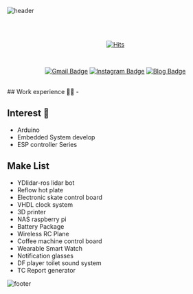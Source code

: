 ![header](https://capsule-render.vercel.app/api?type=waving&&color=gradient&height=130&section=header&fontSize=100)

<div align = "center">

  <br/>
  <br/>
  
[![Hits](https://hits.seeyoufarm.com/api/count/incr/badge.svg?url=https%3A%2F%2Fgithub.com%2Fhyu-nani&count_bg=%23FFE29C&title_bg=%23FFC849&icon=&icon_color=%23D4D4D4&title=hits&edge_flat=true)](https://hits.seeyoufarm.com)

  
<br/>
  
[![Gmail Badge](https://img.shields.io/badge/Gmail-d14836?style=flat-square&logo=Gmail&logoColor=white&link=mailto:baehyunhan3@gmail.com)](mailto:baehyunhan3@gmail.com)
[![Instagram Badge](https://img.shields.io/badge/-Instagram-dd2a7b?style=flat-square&logo=instagram&logoColor=white&link=https://www.instagram.com/hyu_nani/)](https://www.instagram.com/hyu_nani/) 
[![Blog Badge](http://img.shields.io/badge/-Blog-brightgreen?style=flat-square&logo=FF5722&link=https://blog.naver.com/cube_h2)](https://blog.naver.com/cube_h2)

</div>
<br>
  
<div align = "left">
## Work experience 🤹‍♀️
- 
<br/>
  
## Interest 👀
- Arduino
- Embedded System develop
- ESP controller Series

## Make List
- YDlidar-ros lidar bot
- Reflow hot plate
- Electronic skate control board
- VHDL clock system
- 3D printer
- NAS raspberry pi
- Battery Package
- Wireless RC Plane
- Coffee machine control board
- Wearable Smart Watch
- Notification glasses
- DF player toilet sound system
- TC Report generator
  
![footer](https://capsule-render.vercel.app/api?type=waving&&color=gradient&height=100&section=footer&fontSize=90)

